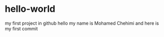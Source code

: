 # hello-world
my first project in github
hello my name is Mohamed Chehimi and here is my first commit
